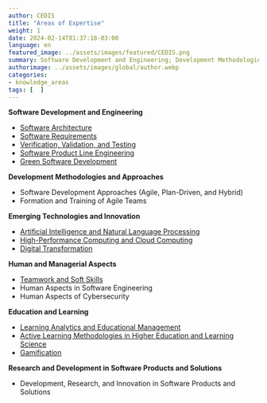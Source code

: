 ```yaml
---
author: CEDIS
title: "Areas of Expertise"
weight: 1
date: 2024-02-14T01:37:18-03:00
language: en
featured_image: ../assets/images/featured/CEDIS.png
summary: Software Development and Engineering; Development Methodologies and Approaches; Emerging Technologies and Innovation; Human and Managerial Aspects; Education and Learning; Research and Development in Software Products and Solutions. Learn more.
authorimage: ../assets/images/global/author.webp
categories:
- knowledge_areas
tags: [  ]
---
```

**Software Development and Engineering**
- [Software Architecture](/en/areas/software_arquitecture)
- [Software Requirements](/en/areas/software_requirements)
- [Verification, Validation, and Testing](/en/areas/verival)
- [Software Product Line Engineering](/en/areas/software_products)
- [Green Software Development](/en/areas/green_software)

**Development Methodologies and Approaches**
- Software Development Approaches (Agile, Plan-Driven, and Hybrid)
- Formation and Training of Agile Teams

**Emerging Technologies and Innovation**
- [Artificial Intelligence and Natural Language Processing](/en/areas/ai_pln)
- [High-Performance Computing and Cloud Computing](/en/areas/hpc)
- [Digital Transformation](/en/areas/transformation)

**Human and Managerial Aspects**
- [Teamwork and Soft Skills](/en/areas/soft_skills)
- Human Aspects in Software Engineering
- Human Aspects of Cybersecurity

**Education and Learning**
- [Learning Analytics and Educational Management](/en/areas/learning_analytics)
- [Active Learning Methodologies in Higher Education and Learning Science](/en/areas/active_learning)
- [Gamification](/en/areas/gamification)

**Research and Development in Software Products and Solutions**
- Development, Research, and Innovation in Software Products and Solutions
